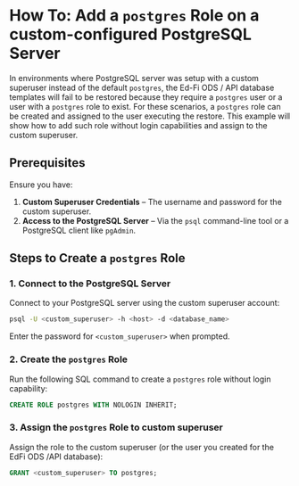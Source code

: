 # How To: Add a `postgres` Role on a custom-configured PostgreSQL Server

In environments where PostgreSQL server was setup with a custom superuser instead of the default `postgres`, the Ed-Fi ODS / API database templates will fail to be restored because they require a `postgres` user or a user with a `postgres` role to exist.
For these scenarios, a `postgres` role can be created and assigned to the user executing the restore. This example will show how to add such role without login capabilities and assign to the custom superuser.

## Prerequisites

Ensure you have:

1. **Custom Superuser Credentials** – The username and password for the custom superuser.
2. **Access to the PostgreSQL Server** – Via the `psql` command-line tool or a PostgreSQL client like `pgAdmin`.

## Steps to Create a `postgres` Role

### 1. Connect to the PostgreSQL Server

Connect to your PostgreSQL server using the custom superuser account:

```bash
psql -U <custom_superuser> -h <host> -d <database_name>
```

Enter the password for `<custom_superuser>` when prompted.

### 2. Create the `postgres` Role

Run the following SQL command to create a `postgres` role without login capability:

```sql
CREATE ROLE postgres WITH NOLOGIN INHERIT;
```

### 3. Assign the `postgres` Role to custom superuser

Assign the role to the custom superuser (or the user you created for the EdFi ODS /API database):

```sql
GRANT <custom_superuser> TO postgres;
```
